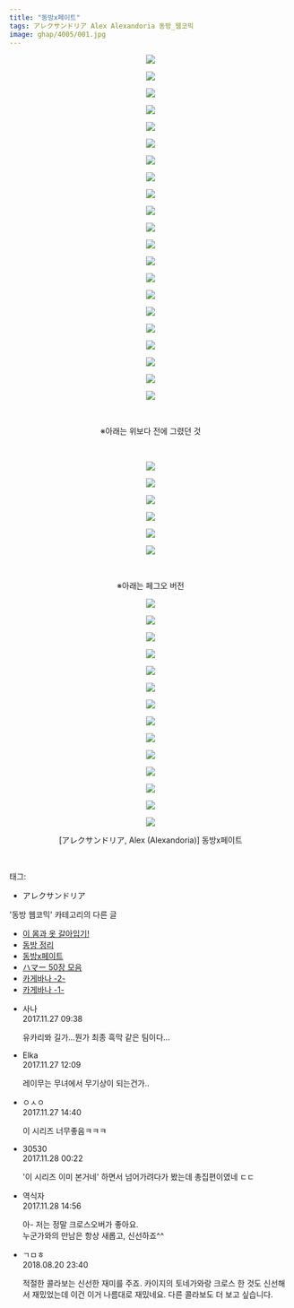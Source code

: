 ```yaml
---
title: "동방x페이트"
tags: アレクサンドリア Alex Alexandoria 동방_웹코믹
image: ghap/4005/001.jpg
---
```

<div class="article">
<p style="text-align: center; clear: none; float: none;"><img src="{{ site.nasurl }}/ghap/4005/001.jpg"/></p>
<p style="text-align: center; clear: none; float: none;"><img src="{{ site.nasurl }}/ghap/4005/002.jpg"/></p>
<p style="text-align: center; clear: none; float: none;"><img src="{{ site.nasurl }}/ghap/4005/003.jpg"/></p>
<p style="text-align: center; clear: none; float: none;"><img src="{{ site.nasurl }}/ghap/4005/004.jpg"/></p>
<p style="text-align: center; clear: none; float: none;"><img src="{{ site.nasurl }}/ghap/4005/005.jpg"/></p>
<p style="text-align: center; clear: none; float: none;"><img src="{{ site.nasurl }}/ghap/4005/006.jpg"/></p>
<p style="text-align: center; clear: none; float: none;"><img src="{{ site.nasurl }}/ghap/4005/007.jpg"/></p>
<p style="text-align: center; clear: none; float: none;"><img src="{{ site.nasurl }}/ghap/4005/008.jpg"/></p>
<p style="text-align: center; clear: none; float: none;"><img src="{{ site.nasurl }}/ghap/4005/009.jpg"/></p>
<p style="text-align: center; clear: none; float: none;"><img src="{{ site.nasurl }}/ghap/4005/010.jpg"/></p>
<p style="text-align: center; clear: none; float: none;"><img src="{{ site.nasurl }}/ghap/4005/011.jpg"/></p>
<p style="text-align: center; clear: none; float: none;"><img src="{{ site.nasurl }}/ghap/4005/012.jpg"/></p>
<p style="text-align: center; clear: none; float: none;"><img src="{{ site.nasurl }}/ghap/4005/013.jpg"/></p>
<p style="text-align: center; clear: none; float: none;"><img src="{{ site.nasurl }}/ghap/4005/014.jpg"/></p>
<p style="text-align: center; clear: none; float: none;"><img src="{{ site.nasurl }}/ghap/4005/015.jpg"/></p>
<p style="text-align: center; clear: none; float: none;"><img src="{{ site.nasurl }}/ghap/4005/016.jpg"/></p>
<p style="text-align: center; clear: none; float: none;"><img src="{{ site.nasurl }}/ghap/4005/017.jpg"/></p>
<p style="text-align: center; clear: none; float: none;"><img src="{{ site.nasurl }}/ghap/4005/018.jpg"/></p>
<p style="text-align: center; clear: none; float: none;"><img src="{{ site.nasurl }}/ghap/4005/019.jpg"/></p>
<p style="text-align: center; clear: none; float: none;"><img src="{{ site.nasurl }}/ghap/4005/020.jpg"/></p>
<p style="text-align: center; clear: none; float: none;"><img src="{{ site.nasurl }}/ghap/4005/021.jpg"/></p>
<p style="text-align: center; clear: none; float: none;"><br/></p>
<p style="text-align: center; clear: none; float: none;">※아래는 위보다 전에 그렸던 것</p>
<p style="text-align: center; clear: none; float: none;"><br/></p>
<p style="text-align: center; clear: none; float: none;"><img src="{{ site.nasurl }}/ghap/4005/022.jpg"/></p>
<p style="text-align: center; clear: none; float: none;"><img src="{{ site.nasurl }}/ghap/4005/023.jpg"/></p>
<p style="text-align: center; clear: none; float: none;"><img src="{{ site.nasurl }}/ghap/4005/024.jpg"/></p>
<p style="text-align: center; clear: none; float: none;"><img src="{{ site.nasurl }}/ghap/4005/025.jpg"/></p>
<p style="text-align: center; clear: none; float: none;"><img src="{{ site.nasurl }}/ghap/4005/026.jpg"/></p>
<p style="text-align: center; clear: none; float: none;"><img src="{{ site.nasurl }}/ghap/4005/027.jpg"/></p>
<p style="text-align: center; clear: none; float: none;"><br/></p>
<p style="text-align: center; clear: none; float: none;">※아래는 페그오 버전</p>
<p style="text-align: center; clear: none; float: none;"><img src="{{ site.nasurl }}/ghap/4005/028.jpg"/></p>
<p style="text-align: center; clear: none; float: none;"><img src="{{ site.nasurl }}/ghap/4005/029.jpg"/></p>
<p style="text-align: center; clear: none; float: none;"><img src="{{ site.nasurl }}/ghap/4005/030.jpg"/></p>
<p style="text-align: center; clear: none; float: none;"><img src="{{ site.nasurl }}/ghap/4005/031.jpg"/></p>
<p style="text-align: center; clear: none; float: none;"><img src="{{ site.nasurl }}/ghap/4005/032.jpg"/></p>
<p style="text-align: center; clear: none; float: none;"><img src="{{ site.nasurl }}/ghap/4005/033.jpg"/></p>
<p style="text-align: center; clear: none; float: none;"><img src="{{ site.nasurl }}/ghap/4005/034.jpg"/></p>
<p style="text-align: center; clear: none; float: none;"><img src="{{ site.nasurl }}/ghap/4005/035.jpg"/></p>
<p style="text-align: center; clear: none; float: none;"><img src="{{ site.nasurl }}/ghap/4005/036.jpg"/></p>
<p style="text-align: center; clear: none; float: none;"><img src="{{ site.nasurl }}/ghap/4005/037.jpg"/></p>
<p style="text-align: center; clear: none; float: none;"><img src="{{ site.nasurl }}/ghap/4005/038.jpg"/></p>
<p style="text-align: center; clear: none; float: none;"><img src="{{ site.nasurl }}/ghap/4005/039.jpg"/></p>
<p style="text-align: center; clear: none; float: none;"><img src="{{ site.nasurl }}/ghap/4005/040.jpg"/></p>
<p style="text-align: center; clear: none; float: none;"><img src="{{ site.nasurl }}/ghap/4005/041.jpg"/></p>
<p style="text-align: center; clear: none; float: none;">[アレクサンドリア, Alex (Alexandoria)] 동방x페이트</p>
<p style="text-align: center; clear: none; float: none;"><br/></p>
</div><div class="tagTrail">
<p>태그: </p>
<ul>
<li>アレクサンドリア</li>
</ul>
</div><div class="another">
<p>'동방 웹코믹' 카테고리의 다른 글</p>
<ul>
<li><a href="/2017-12-12-ghap_4028">이 몸과 옷 갈아입기!</a></li>
<li><a href="/2017-12-01-ghap_4016">동방 정리</a></li>
<li><a href="/2017-11-27-ghap_4005">동방x페이트</a></li>
<li><a href="/2017-11-27-ghap_4004">ハマー 50장 모음</a></li>
<li><a href="/2017-11-27-ghap_4002">카게바나 -2-</a></li>
<li><a href="/2017-11-27-ghap_4001">카게바나 -1-</a></li>
</ul>
</div><div class="cb_module cb_fluid">
<div class="cb_wrt cb_profile">
<div class="comment">
<ul>
<li class="cb_thumb_off" id="comment15138239">
<div class="cb_comment_area">
<div class="cb_info_area">
<div class="cb_section">
<span class="cb_nick_name">사나</span>
</div>
<div class="cb_section">
<span class="cb_date">2017.11.27 09:38 </span>
</div>
</div>
<div class="cb_dsc_comment">
<p class="cb_dsc">
											유카리뫄 길가...뭔가 최종 흑막 같은 팀이다...
										</p>
</div>
</div></li>
<li class="cb_thumb_off" id="comment15138331">
<div class="cb_comment_area">
<div class="cb_info_area">
<div class="cb_section">
<span class="cb_nick_name">Elka</span>
</div>
<div class="cb_section">
<span class="cb_date">2017.11.27 12:09 </span>
</div>
</div>
<div class="cb_dsc_comment">
<p class="cb_dsc">
											레이무는 무녀에서 무기상이 되는건가..
										</p>
</div>
</div></li>
<li class="cb_thumb_off" id="comment15138444">
<div class="cb_comment_area">
<div class="cb_info_area">
<div class="cb_section">
<span class="cb_nick_name">ㅇㅅㅇ</span>
</div>
<div class="cb_section">
<span class="cb_date">2017.11.27 14:40 </span>
</div>
</div>
<div class="cb_dsc_comment">
<p class="cb_dsc">
											이 시리즈 너무좋음ㅋㅋㅋ
										</p>
</div>
</div></li>
<li class="cb_thumb_off" id="comment15138812">
<div class="cb_comment_area">
<div class="cb_info_area">
<div class="cb_section">
<span class="cb_nick_name">30530</span>
</div>
<div class="cb_section">
<span class="cb_date">2017.11.28 00:22 </span>
</div>
</div>
<div class="cb_dsc_comment">
<p class="cb_dsc">
											'이 시리즈 이미 본거네' 하면서 넘어가려다가 봤는데 총집편이였네 ㄷㄷ
										</p>
</div>
</div></li>
<li class="cb_thumb_off" id="comment15139896">
<div class="cb_comment_area">
<div class="cb_info_area">
<div class="cb_section">
<span class="cb_nick_name">역식자</span>
</div>
<div class="cb_section">
<span class="cb_date">2017.11.28 14:56 </span>
</div>
</div>
<div class="cb_dsc_comment">
<p class="cb_dsc">
											아- 저는 정말 크로스오버가 좋아요. <br/>
누군가와의 만남은 항상 새롭고, 신선하죠^^
										</p>
</div>
</div></li>
<li class="cb_thumb_off" id="comment15313104">
<div class="cb_comment_area">
<div class="cb_info_area">
<div class="cb_section">
<span class="cb_nick_name">ㄱㅁㅎ</span>
</div>
<div class="cb_section">
<span class="cb_date">2018.08.20 23:40 </span>
</div>
</div>
<div class="cb_dsc_comment">
<p class="cb_dsc">
											적절한 콜라보는 신선한 재미를 주죠. 카이지의 토네가와랑 크로스 한 것도 신선해서 재밌었는데 이건 이거 나름대로 재밌네요. 다른 콜라보도 더 보고 싶습니다.
										</p>
</div>
</div></li>
</ul>
</div>
</div><!-- commentList close -->
</div>